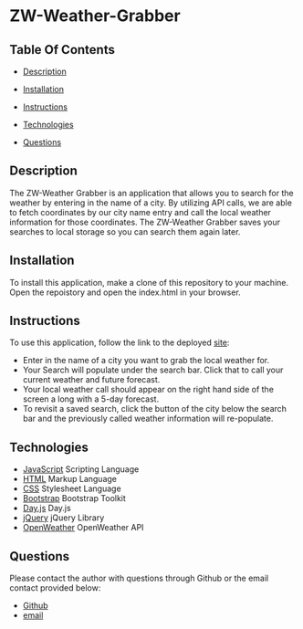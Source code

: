 # ZW-Weather-Grabber

## **Table Of Contents** 

* [Description](#description)

* [Installation](#installation)

* [Instructions](#instructions)

* [Technologies](#technologies)

* [Questions](#questions)

 ## **Description**

 The ZW-Weather Grabber is an application that allows you to search for the weather by entering in the name of a city. By utilizing API calls, we are able to fetch coordinates by our city name entry and call the local weather information for those coordinates. The ZW-Weather Grabber saves your searches to local storage so you can search them again later.

 ## **Installation**

 To install this application, make a clone of this repository to your machine. Open the repoistory and open the index.html in your browser. 

## **Instructions**

 To use this application, follow the link to the deployed [site](https://zacharywarnes.github.io/ZW-Weather-Grabber/):

 * Enter in the name of a city you want to grab the local weather for.
 * Your Search will populate under the search bar. Click that to call your current weather and future forecast.
 * Your local weather call should appear on the right hand side of the screen a long with a 5-day forecast.
 * To revisit a saved search, click the button of the city below the search bar and the previously called weather information will re-populate.

## **Technologies**

* [JavaScript](https://www.javascript.com/) Scripting Language
* [HTML](https://html.com/) Markup Language
* [CSS](https://www.w3schools.com/css/) Stylesheet Language
* [Bootstrap](https://getbootstrap.com/) Bootstrap Toolkit
* [Day.js](https://day.js.org/) Day.js
* [jQuery](https://jquery.com/) jQuery Library
* [OpenWeather](https://openweathermap.org/) OpenWeather API

## **Questions**

Please contact the author with questions through Github or the email contact provided below:

* [Github](https://www.github.com/ZacharyWarnes)
* [email](mailto:zacharywarnes@gmail.com)
